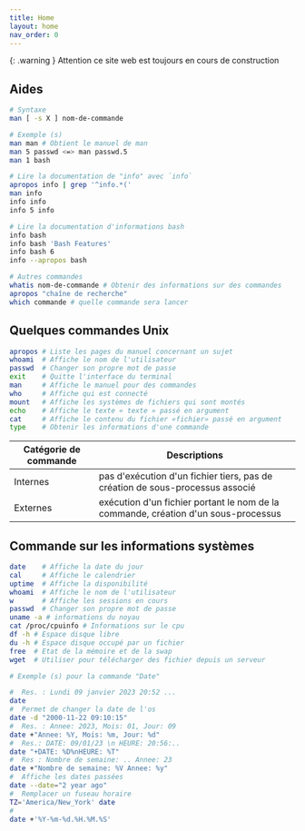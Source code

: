 ```yaml
---
title: Home
layout: home
nav_order: 0
---
```


{: .warning }
Attention ce site web est toujours en cours de construction

## Aides

```bash
# Syntaxe
man [ -s X ] nom-de-commande

# Exemple (s)
man man # Obtient le manuel de man
man 5 passwd <=> man passwd.5
man 1 bash

# Lire la documentation de "info" avec `info`
apropos info | grep '^info.*('
man info
info info
info 5 info

# Lire la documentation d'informations bash
info bash
info bash 'Bash Features'
info bash 6
info --apropos bash

# Autres commandes
whatis nom-de-commande # Obtenir des informations sur des commandes
apropos "chaîne de recherche"
which commande # quelle commande sera lancer
```

## Quelques commandes Unix

```bash
apropos # Liste les pages du manuel concernant un sujet
whoami  # Affiche le nom de l'utilisateur
passwd  # Changer son propre mot de passe
exit    # Quitte l'interface du terminal
man     # Affiche le manuel pour des commandes
who     # Affiche qui est connecté
mount   # Affiche les systèmes de fichiers qui sont montés
echo    # Affiche le texte « texte » passé en argument
cat     # Affiche le contenu du fichier «fichier» passé en argument
type    # Obtenir les informations d'une commande
```

| Catégorie de commande | Descriptions                                                                       |
| --------------------- | ---------------------------------------------------------------------------------- |
| Internes              | pas d'exécution d'un fichier tiers, pas de création de sous-processus associé      |
| Externes              | exécution d'un fichier portant le nom de la commande, création d'un sous-processus |

## Commande sur les informations systèmes

```bash
date    # Affiche la date du jour
cal     # Affiche le calendrier
uptime  # Affiche la disponibilité
whoami  # Affiche le nom de l'utilisateur
w       # Affiche les sessions en cours
passwd  # Changer son propre mot de passe
uname -a # informations du noyau
cat /proc/cpuinfo # Informations sur le cpu
df -h # Espace disque libre
du -h # Espace disque occupé par un fichier
free  # Etat de la mémoire et de la swap
wget  # Utiliser pour télécharger des fichier depuis un serveur
```

```bash
# Exemple (s) pour la commande "Date"

#  Res. : Lundi 09 janvier 2023 20:52 ...
date
#  Permet de changer la date de l'os
date -d "2000-11-22 09:10:15"
#  Res. : Annee: 2023, Mois: 01, Jour: 09
date +"Annee: %Y, Mois: %m, Jour: %d"
#  Res.: DATE: 09/01/23 \n HEURE: 20:56:..
date "+DATE: %D%nHEURE: %T"
#  Res : Nombre de semaine: .. Annee: 23
date +"Nombre de semaine: %V Annee: %y"
#  Affiche les dates passées
date --date="2 year ago"
#  Remplacer un fuseau horaire
TZ='America/New_York' date
#
date +'%Y-%m-%d.%H.%M.%S'
```

